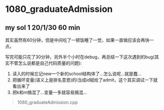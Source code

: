 # 1080_graduateAdmission

## my sol 1     20/1/30     60 min

其实虽然有60分钟，但是中间吃了一顿饭睡了一觉，如果一直做应该会再快一点。

写完可能只花了30分钟，另外半个小时在debug，再总结一下这次遇到的bug(其实不管怎么说都是自己代码质量的问题):
1. 读入的时候忘记new一个新的school结构体了...怎么说呢...就是蠢...
2. 把循环变量(语义上是排名意思)的i当成id赋给了admit，这个其实调试一下就看出来了
3. 把k和m搞混了...变量一多就容易搞混...

> 1080_graduateAdmission.cpp